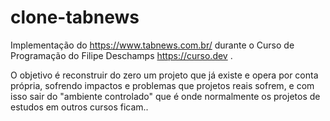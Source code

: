 # clone-tabnews
Implementação do https://www.tabnews.com.br/ durante o Curso de Programação do Filipe Deschamps https://curso.dev . 

O objetivo é reconstruir do zero um projeto que já existe e opera por conta própria, sofrendo impactos e problemas que projetos reais sofrem, e com isso sair do "ambiente controlado" que é onde normalmente os projetos de estudos em outros cursos ficam..
